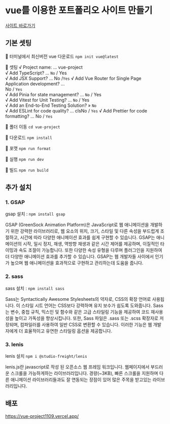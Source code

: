 # vue를 이용한 포트폴리오 사이트 만들기
[사이트 바로가기](https://vue-project1109.vercel.app/)

## 기본 셋팅

🥨 터미널에서 최신버전 vue 다운로드
`npm init vue@latest`

🥨 셋팅
√ Project name: ... vue-project  
√ Add TypeScript? ... `No` / Yes  
√ Add JSX Support? ... No /`Yes`
√ Add Vue Router for Single Page Application development? ...  
No / `Yes`  
√ Add Pinia for state management? ... `No` / Yes  
√ Add Vitest for Unit Testing? ... `No` / Yes  
√ Add an End-to-End Testing Solution? » `No`  
√ Add ESLint for code quality? ... clsNo / `Yes`
√ Add Prettier for code formatting? ... No / `Yes`

🥨 폴더 이동
`cd vue-project`

🥨 다운로드
`npm install`

🥨 포맷
`npm run format`

🥨 실행
`npm run dev`

🥨 빌드
`npm run build`

## 추가 설치

### 1. GSAP

gsap 설치 : `npm install gsap`

GSAP (GreenSock Animation Platform)은 JavaScript로 웹 애니메이션을 개발하기 위한 강력한 라이브러리로, 웹 요소의 위치, 크기, 스타일 및 다른 속성을 부드럽게 조절하고, 시간에 따라 다양한 애니메이션 효과를 쉽게 구현할 수 있습니다. GSAP는 애니메이션의 시작, 일시 정지, 재생, 역방향 재생과 같은 시간 제어를 제공하며, 이질적인 타이밍과 속도 조절이 가능합니다. 또한 다양한 속성 유형을 다루며 플러그인을 지원하여 더 다양한 애니메이션 효과를 추가할 수 있습니다. GSAP는 웹 개발자들 사이에서 인기가 높으며 웹 애니메이션을 효과적으로 구현하고 관리하는데 도움을 줍니다.

### 2. sass

sass 설치 : `npm install sass`

Sass는 Syntactically Awesome Stylesheets의 약자로, CSS의 확장 언어로 사용됩니다. 이 스타일 시트 언어는 CSS보다 강력하며 유지 보수가 쉽도록 도와줍니다. Sass는 변수, 중첩 규칙, 믹스인 및 함수와 같은 고급 스타일링 기능을 제공하여 코드 재사용성을 높이고 가독성을 향상시킵니다. 또한, Sass 파일은 .sass 또는 .scss 확장자로 저장되며, 컴파일러를 사용하여 일반 CSS로 변환할 수 있습니다. 이러한 기능은 웹 개발자에게 더 효율적이고 유연한 스타일링 옵션을 제공합니다.

### 3. lenis

lenis 설치 `npm i @studio-freight/lenis`

lenis.js란 javascript로 작성 된 오픈소스 웹 프레임 워크입니다.
웹페이지에서 부드러운 스크롤을 가능하게하는 라이브러리입니다. 경량(~3KB), 빠른 스크롤을 지원하며 다른 애니메이션 라이브러리들과도 잘 연동되는 장점이 있어 많은 주목을 받고있는 라이브러리입니다.

## 배포
https://vue-project1109.vercel.app/
